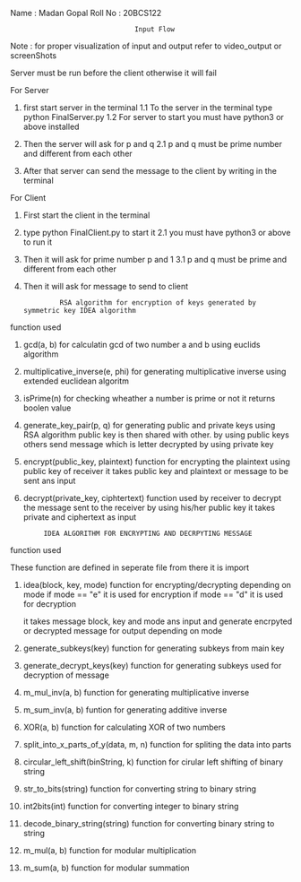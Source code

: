 Name : Madan Gopal
Roll No : 20BCS122                                   
                                   
                                   Input Flow

Note : for proper visualization of input and output refer to video_output or screenShots

Server must be run before the client otherwise it will fail

For Server

1. first start server in the terminal
    1.1 To the server in the terminal type python FinalServer.py 
    1.2 For server to start you must have python3 or above installed


2. Then the server will ask for p and q
    2.1 p and q must be prime number and different from each other

3. After that server can send the message to the client by writing in the terminal


For Client

1. First start the client in the terminal

2. type python FinalClient.py to start it
    2.1 you must have python3 or above to run it

3. Then it will ask for prime number p and 1
    3.1 p and q must be prime and different from each other

4. Then it will ask for message to send to client


                RSA algorithm for encryption of keys generated by symmetric key IDEA algorithm

function used

1. gcd(a, b)
    for calculatin gcd of two number a and b using euclids algorithm

2. multiplicative_inverse(e, phi)
    for generating multiplicative inverse using extended euclidean algoritm

3. isPrime(n)
    for checking wheather a number is prime or not it returns boolen value

4. generate_key_pair(p, q)
    for generating public and private keys using RSA algorithm public key is then shared with other.
    by using public keys others send message which is letter decrypted by using private key

5. encrypt(public_key, plaintext)
    function for encrypting the plaintext using public key of receiver it takes public key and plaintext 
    or message to be sent ans input

6. decrypt(private_key, ciphtertext)
    function used by receiver to decrypt the message sent to the receiver by using his/her public key
    it takes private and ciphertext as input



            IDEA ALGORITHM FOR ENCRYPTING AND DECRPYTING MESSAGE

function used

These function are defined in seperate file from there it is import 

1. idea(block, key, mode)
    function for encrypting/decrypting depending on mode
    if mode == "e"
    it is used for encryption
    if mode == "d"
    it is used for decryption

    it takes message block, key and mode ans input and generate encrpyted or decrypted message for output depending on mode

2. generate_subkeys(key)
    function for generating subkeys from main key

3. generate_decrypt_keys(key)
    function for generating subkeys used for decryption of message

4. m_mul_inv(a, b)
    function for generating multiplicative inverse
5. m_sum_inv(a, b)
    funtion for generating additive inverse

6. XOR(a, b)
    function for calculating XOR of two numbers

7. split_into_x_parts_of_y(data, m, n)
    function for spliting the data into parts

8. circular_left_shift(binString, k)
    function for cirular left shifting of binary string

9. str_to_bits(string)
    function for converting string to binary string

10. int2bits(int)
    function for converting integer to binary string

11. decode_binary_string(string)
    function for converting binary string to string 

12. m_mul(a, b)
    function for modular multiplication
13. m_sum(a, b)
    function for modular summation 